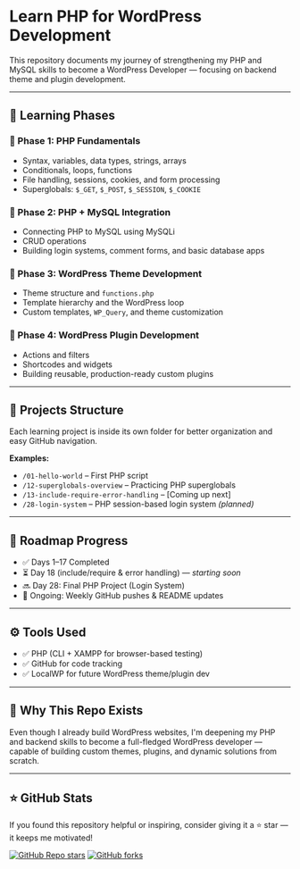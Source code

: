 # Learn PHP for WordPress Development

This repository documents my journey of strengthening my PHP and MySQL skills to become a WordPress Developer — focusing on backend theme and plugin development.

---

## 🧭 Learning Phases

### 📘 Phase 1: PHP Fundamentals
- Syntax, variables, data types, strings, arrays
- Conditionals, loops, functions
- File handling, sessions, cookies, and form processing
- Superglobals: `$_GET`, `$_POST`, `$_SESSION`, `$_COOKIE`

### 🧩 Phase 2: PHP + MySQL Integration
- Connecting PHP to MySQL using MySQLi
- CRUD operations
- Building login systems, comment forms, and basic database apps

### 🎨 Phase 3: WordPress Theme Development
- Theme structure and `functions.php`
- Template hierarchy and the WordPress loop
- Custom templates, `WP_Query`, and theme customization

### 🔌 Phase 4: WordPress Plugin Development
- Actions and filters
- Shortcodes and widgets
- Building reusable, production-ready custom plugins

---

## 📁 Projects Structure

Each learning project is inside its own folder for better organization and easy GitHub navigation.

**Examples:**
- `/01-hello-world` – First PHP script
- `/12-superglobals-overview` – Practicing PHP superglobals
- `/13-include-require-error-handling` – [Coming up next]
- `/28-login-system` – PHP session-based login system *(planned)*

---

## 📅 Roadmap Progress

- ✅ Days 1–17 Completed
- ⏳ Day 18 (include/require & error handling) — *starting soon*
- 🔜 Day 28: Final PHP Project (Login System)
- 🔄 Ongoing: Weekly GitHub pushes & README updates

---

## ⚙️ Tools Used

- ✅ PHP (CLI + XAMPP for browser-based testing)
- ✅ GitHub for code tracking
- ✅ LocalWP for future WordPress theme/plugin dev

---

## 🚀 Why This Repo Exists

Even though I already build WordPress websites, I'm deepening my PHP and backend skills to become a full-fledged WordPress developer — capable of building custom themes, plugins, and dynamic solutions from scratch.

---

## ⭐ GitHub Stats

If you found this repository helpful or inspiring, consider giving it a ⭐ star — it keeps me motivated!

[![GitHub Repo stars](https://img.shields.io/github/stars/abhishekdevelops/learn-php-wordpress?style=social)](https://github.com/abhishekdevelops/learn-php-wordpress/stargazers)
[![GitHub forks](https://img.shields.io/github/forks/abhishekdevelops/learn-php-wordpress?style=social)](https://github.com/abhishekdevelops/learn-php-wordpress/network/members)



